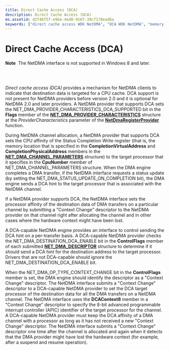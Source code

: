 ```yaml
---
title: Direct Cache Access (DCA)
description: Direct Cache Access (DCA)
ms.assetid: d2f46f5f-e9be-4ed8-9107-39cf178ead6a
keywords: ["direct cache access WDK NetDMA", "DCA WDK NetDMA", "memory-to-memory data transfers WDK NetDMA , direct cache access", "data transfers WDK NetDMA , direct cache access", "transferring data WDK NetDMA , direct cache access", "DMA transfers WDK NetDMA , direct cache access", "NetDMA WDK networking , direct cache access", "CPU affinities WDK NetDMA", "NetDMA 2.0 WDK networking , direct cache access"]
---
```


# Direct Cache Access (DCA)


**Note**  The NetDMA interface is not supported in Windows 8 and later.

 

## <a href="" id="ddk-direct-cache-access--dca--ng"></a>


*Direct cache access (DCA)* provides a mechanism for NetDMA clients to indicate that destination data is targeted for a CPU cache. DCA support is not present for NetDMA providers before version 2.0 and it is optional for NetDMA 2.0 and later providers. A NetDMA provider that supports DCA sets the NET\_DMA\_PROVIDER\_CHARACTERISTICS\_DCA\_SUPPORTED bit in the **Flags** member of the [**NET\_DMA\_PROVIDER\_CHARACTERISTICS**](https://msdn.microsoft.com/library/windows/hardware/ff568738) structure at the *ProviderCharacteristics* parameter of the [**NetDmaRegisterProvider**](https://msdn.microsoft.com/library/windows/hardware/ff568336) function.

During NetDMA channel allocation, a NetDMA provider that supports DCA sets the CPU affinity of the Status Completion Write register (that is, the memory location that is specified in the **CompletionVirtualAddress** and **CompletionPhysicalAddress** members in the [**NET\_DMA\_CHANNEL\_PARAMETERS**](https://msdn.microsoft.com/library/windows/hardware/ff568732) structure) to the target processor that it specifies in the **CpuNumber** member of NET\_DMA\_CHANNEL\_PARAMETERS structure. When the DMA engine completes a DMA transfer, if the NetDMA interface requests a status update (by setting the NET\_DMA\_STATUS\_UPDATE\_ON\_COMPLETION bit), the DMA engine sends a DCA hint to the target processor that is associated with the NetDMA channel.

If a NetDMA provider supports DCA, the NetDMA interface sets the processor affinity of the destination data of DMA transfers on a particular channel by submitting a "Context Change" descriptor to the NetDMA provider on that channel right after allocating the channel and in other cases where the hardware context might have been lost.

A DCA-capable NetDMA engine provides an interface to control sending the DCA hint on a per-transfer basis. A DCA-capable NetDMA provider checks the NET\_DMA\_DESTINATION\_DCA\_ENABLE bit in the **ControlFlags** member of each submitted [**NET\_DMA\_DESCRIPTOR**](https://msdn.microsoft.com/library/windows/hardware/ff568734) structure to determine if it should send a DCA hint for the destination address to the target processor. Drivers that are not DCA-capable should ignore the NET\_DMA\_DESTINATION\_DCA\_ENABLE bit.

When the NET\_DMA\_OP\_TYPE\_CONTEXT\_CHANGE bit in the **ControlFlags** member is set, the DMA engine should identify the descriptor as a "Context Change" descriptor. The NetDMA interface submits a "Context Change" descriptor to a DCA-capable NetDMA provider to set the DCA target processor of the destination data for all the DMA transfers on a NetDMA channel. The NetDMA interface uses the **DCAContext8** member in a "Context Change" descriptor to specify the 8-bit advanced programmable interrupt controller (APIC) identifier of the target processor for the channel. A DCA-capable NetDMA provider must keep the DCA affinity of a DMA channel with a processor as long as it has not received a new "Context Change" descriptor. The NetDMA interface submits a "Context Change" descriptor one time after the channel is allocated and again when it detects that the DMA provider might have lost the hardware context (for example, after a suspend and resume operation).

 

 





